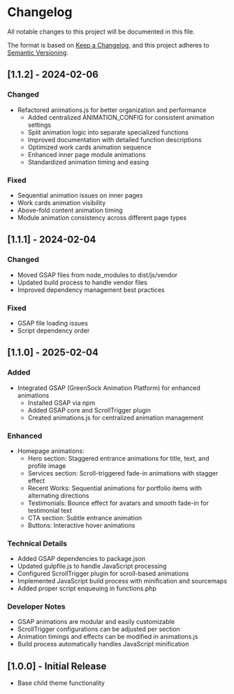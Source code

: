 # Changelog
All notable changes to this project will be documented in this file.

The format is based on [Keep a Changelog](https://keepachangelog.com/en/1.0.0/),
and this project adheres to [Semantic Versioning](https://semver.org/spec/v2.0.0.html).

## [1.1.2] - 2024-02-06

### Changed
- Refactored animations.js for better organization and performance
  - Added centralized ANIMATION_CONFIG for consistent animation settings
  - Split animation logic into separate specialized functions
  - Improved documentation with detailed function descriptions
  - Optimized work cards animation sequence
  - Enhanced inner page module animations
  - Standardized animation timing and easing

### Fixed
- Sequential animation issues on inner pages
- Work cards animation visibility
- Above-fold content animation timing
- Module animation consistency across different page types

## [1.1.1] - 2024-02-04

### Changed
- Moved GSAP files from node_modules to dist/js/vendor
- Updated build process to handle vendor files
- Improved dependency management best practices

### Fixed
- GSAP file loading issues
- Script dependency order

## [1.1.0] - 2025-02-04

### Added
- Integrated GSAP (GreenSock Animation Platform) for enhanced animations
  - Installed GSAP via npm
  - Added GSAP core and ScrollTrigger plugin
  - Created animations.js for centralized animation management

### Enhanced
- Homepage animations:
  - Hero section: Staggered entrance animations for title, text, and profile image
  - Services section: Scroll-triggered fade-in animations with stagger effect
  - Recent Works: Sequential animations for portfolio items with alternating directions
  - Testimonials: Bounce effect for avatars and smooth fade-in for testimonial text
  - CTA section: Subtle entrance animation
  - Buttons: Interactive hover animations

### Technical Details
- Added GSAP dependencies to package.json
- Updated gulpfile.js to handle JavaScript processing
- Configured ScrollTrigger plugin for scroll-based animations
- Implemented JavaScript build process with minification and sourcemaps
- Added proper script enqueuing in functions.php

### Developer Notes
- GSAP animations are modular and easily customizable
- ScrollTrigger configurations can be adjusted per section
- Animation timings and effects can be modified in animations.js
- Build process automatically handles JavaScript minification

## [1.0.0] - Initial Release
- Base child theme functionality 